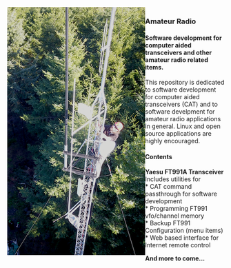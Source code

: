 <html>
<body>
<img src="static/abutower.png"  style="float:left">
<h3>Amateur Radio</h3>
<h4>Software development for computer aided transceivers and other amateur radio related items.
</h4>

<p>This repository is dedicated to software development for computer aided transceivers (CAT) and to software develpment for amateur radio applications in general.  Linux and open source applications are highly encouraged.</p>
<p>
<h4>Contents</h4>

<p><b>Yaesu FT991A Transceiver</b><br>
Includes utilities for<br>
  * CAT command passthrough for software development<br>
  * Programming FT991 vfo/channel memory<br>
  * Backup FT991 Configuration (menu items)<br>
  * Web based interface for Internet remote control<br>
</p>

<p>
<b>And more to come...</b>
</p>
</body>
</html>
